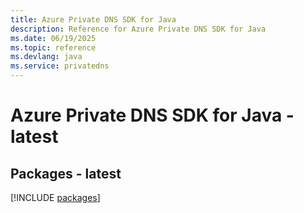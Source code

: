```yaml
---
title: Azure Private DNS SDK for Java
description: Reference for Azure Private DNS SDK for Java
ms.date: 06/19/2025
ms.topic: reference
ms.devlang: java
ms.service: privatedns
---
```

# Azure Private DNS SDK for Java - latest
## Packages - latest
[!INCLUDE [packages](private-dns-index.md)]